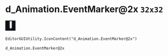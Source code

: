 # d_Animation.EventMarker@2x `32x32`
<img src="/img/d_Animation.EventMarker@2x.png" width=32 height=32>

``` CSharp
EditorGUIUtility.IconContent("d_Animation.EventMarker@2x")
```
```
d_Animation.EventMarker@2x
```
